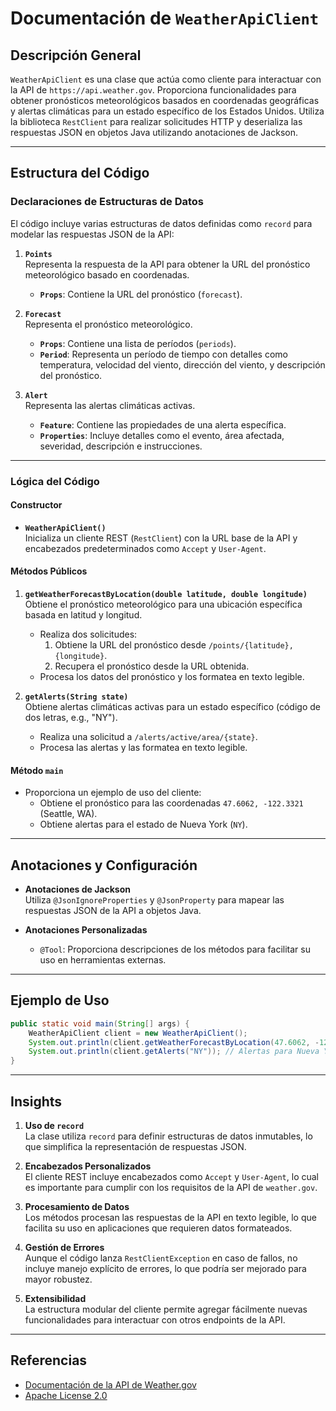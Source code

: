# Documentación de `WeatherApiClient`

## Descripción General

`WeatherApiClient` es una clase que actúa como cliente para interactuar con la API de `https://api.weather.gov`. Proporciona funcionalidades para obtener pronósticos meteorológicos basados en coordenadas geográficas y alertas climáticas para un estado específico de los Estados Unidos. Utiliza la biblioteca `RestClient` para realizar solicitudes HTTP y deserializa las respuestas JSON en objetos Java utilizando anotaciones de Jackson.

---

## Estructura del Código

### Declaraciones de Estructuras de Datos

El código incluye varias estructuras de datos definidas como `record` para modelar las respuestas JSON de la API:

1. **`Points`**  
   Representa la respuesta de la API para obtener la URL del pronóstico meteorológico basado en coordenadas.
   - **`Props`**: Contiene la URL del pronóstico (`forecast`).

2. **`Forecast`**  
   Representa el pronóstico meteorológico.
   - **`Props`**: Contiene una lista de períodos (`periods`).
   - **`Period`**: Representa un período de tiempo con detalles como temperatura, velocidad del viento, dirección del viento, y descripción del pronóstico.

3. **`Alert`**  
   Representa las alertas climáticas activas.
   - **`Feature`**: Contiene las propiedades de una alerta específica.
   - **`Properties`**: Incluye detalles como el evento, área afectada, severidad, descripción e instrucciones.

---

### Lógica del Código

#### Constructor
- **`WeatherApiClient()`**  
  Inicializa un cliente REST (`RestClient`) con la URL base de la API y encabezados predeterminados como `Accept` y `User-Agent`.

#### Métodos Públicos

1. **`getWeatherForecastByLocation(double latitude, double longitude)`**  
   Obtiene el pronóstico meteorológico para una ubicación específica basada en latitud y longitud.
   - Realiza dos solicitudes:
     1. Obtiene la URL del pronóstico desde `/points/{latitude},{longitude}`.
     2. Recupera el pronóstico desde la URL obtenida.
   - Procesa los datos del pronóstico y los formatea en texto legible.

2. **`getAlerts(String state)`**  
   Obtiene alertas climáticas activas para un estado específico (código de dos letras, e.g., "NY").
   - Realiza una solicitud a `/alerts/active/area/{state}`.
   - Procesa las alertas y las formatea en texto legible.

#### Método `main`
- Proporciona un ejemplo de uso del cliente:
  - Obtiene el pronóstico para las coordenadas `47.6062, -122.3321` (Seattle, WA).
  - Obtiene alertas para el estado de Nueva York (`NY`).

---

## Anotaciones y Configuración

- **Anotaciones de Jackson**  
  Utiliza `@JsonIgnoreProperties` y `@JsonProperty` para mapear las respuestas JSON de la API a objetos Java.

- **Anotaciones Personalizadas**  
  - `@Tool`: Proporciona descripciones de los métodos para facilitar su uso en herramientas externas.

---

## Ejemplo de Uso

```java
public static void main(String[] args) {
    WeatherApiClient client = new WeatherApiClient();
    System.out.println(client.getWeatherForecastByLocation(47.6062, -122.3321)); // Pronóstico para Seattle, WA
    System.out.println(client.getAlerts("NY")); // Alertas para Nueva York
}
```

---

## Insights

1. **Uso de `record`**  
   La clase utiliza `record` para definir estructuras de datos inmutables, lo que simplifica la representación de respuestas JSON.

2. **Encabezados Personalizados**  
   El cliente REST incluye encabezados como `Accept` y `User-Agent`, lo cual es importante para cumplir con los requisitos de la API de `weather.gov`.

3. **Procesamiento de Datos**  
   Los métodos procesan las respuestas de la API en texto legible, lo que facilita su uso en aplicaciones que requieren datos formateados.

4. **Gestión de Errores**  
   Aunque el código lanza `RestClientException` en caso de fallos, no incluye manejo explícito de errores, lo que podría ser mejorado para mayor robustez.

5. **Extensibilidad**  
   La estructura modular del cliente permite agregar fácilmente nuevas funcionalidades para interactuar con otros endpoints de la API.

---

## Referencias

- [Documentación de la API de Weather.gov](https://www.weather.gov/documentation/services-web-api)
- [Apache License 2.0](https://www.apache.org/licenses/LICENSE-2.0)
